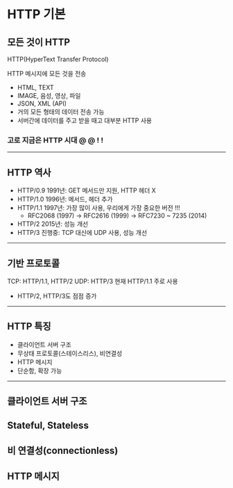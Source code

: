 # HTTP 기본

## 모든 것이 HTTP
HTTP(HyperText Transfer Protocol)

HTTP 메시지에 모든 것을 전송
- HTML, TEXT
- IMAGE, 음성, 영상, 파일
- JSON, XML (API)
- 거의 모든 형태의 데이터 전송 가능
- 서버간에 데이터를 주고 받을 때고 대부분 HTTP 사용
### 고로 지금은 HTTP 시대 @ @ ! !

-------------------------------------------

## HTTP 역사
- HTTP/0.9 1991년: GET 메서드만 지원, HTTP 헤더 X
- HTTP/1.0 1996년: 메서드, 헤더 추가
- HTTP/1.1 1997년: 가장 많이 사용, 우리에게 가장 중요한 버전 !!!
  + RFC2068 (1997) -> RFC2616 (1999) -> RFC7230 ~ 7235 (2014)
- HTTP/2 2015년: 성능 개선
- HTTP/3 진행중: TCP 대신에 UDP 사용, 성능 개선

-------------------------------------------

## 기반 프로토콜
TCP: HTTP/1.1, HTTP/2
UDP: HTTP/3
현재 HTTP/1.1 주로 사용
 + HTTP/2, HTTP/3도 점점 증가

-------------------------------------------

## HTTP 특징
- 클라이언트 서버 구조
- 무상태 프로토콜(스테이스리스), 비연결성
- HTTP 메시지
- 단순함, 확장 가능

-------------------------------------------
## 클라이언트 서버 구조
## Stateful, Stateless
## 비 연결성(connectionless)
## HTTP 메시지